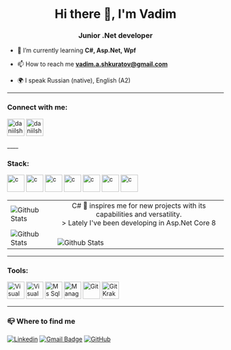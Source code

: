 <h1 align="center">Hi there 👋, I'm Vadim</h1>
<h3 align="center">Junior .Net developer</h3>

- 🌱 I’m currently learning **C#, Asp.Net, Wpf**

- 📫 How to reach me **vadim.a.shkuratov@gmail.com**
  
- 🌍 I speak Russian (native), English (A2)


___

### Connect with me:
<p align="left">
<a href="https://t.me/smerekooo" target="blank"><img align="center" src="https://raw.githubusercontent.com/daniilshat/daniilshat/2d7eafe5250314b3d422c86b35de062e0f1f5178/icons/Telegram.svg" alt="daniilshat" height="40" width="40" /></a>
<a href="https://vk.com/lovebonsticks" target="blank"><img align="center" src="https://raw.githubusercontent.com/daniilshat/daniilshat/2d7eafe5250314b3d422c86b35de062e0f1f5178/icons/vk.svg" alt="daniilshat" height="40" width="40" /></a>
</p>
____

### Stack:
<p align="left"> 
<img src="https://upload.wikimedia.org/wikipedia/commons/b/bd/Logo_C_sharp.svg" alt="c" width="40" height="40"/>
<img src="https://upload.wikimedia.org/wikipedia/commons/thumb/e/ee/.NET_Core_Logo.svg/1024px-.NET_Core_Logo.svg.png" alt="c" width="40" height="40"/>
<img src="https://www.greatstonesoftware.co.uk/storage/product_image/cropped/DevExpress/DevExpress-WPF-20.1.png" alt="c" width="40" height="40"/>
<img src="https://upload.wikimedia.org/wikipedia/commons/3/38/HTML5_Badge.svg" alt="c" width="40" height="40"/>
<img src="https://upload.wikimedia.org/wikipedia/commons/6/62/CSS3_logo.svg" alt="c" width="40" height="40"/>
<img src="https://upload.wikimedia.org/wikipedia/commons/9/99/Unofficial_JavaScript_logo_2.svg" alt="c" width="40" height="40"/>
<img src="https://upload.wikimedia.org/wikipedia/commons/8/81/JQuery_logo_text.svg" alt="c" width="40" height="40"/>
</p>

<table>
  <tr>
    <td>
      <img
        align="left"
        src="https://github-readme-stats.vercel.app/api?username=vadimsmerekooo&theme=dark&hide_border=false&include_all_commits=true"
        alt="Github Stats"
      />
    </td>
    <td align="center">      
        C# 💞 inspires me for new projects with its capabilities and versatility.
        <br>
        > Lately I've been developing in Asp.Net Core 8
    </td>
  </tr>
  <tr>    
    <td>
      <img
        align="left"
        src="https://github-readme-stats.vercel.app/api/top-langs/?username=vadimsmerekooo&theme=dark&hide=Pascal&hide_border=false&include_all_commits=true&count_private=true&layout=donut"
        alt="Github Stats"
      />
    </td>
    <td>
      <br />
      <img
        align="left"
        src="https://github-readme-streak-stats.herokuapp.com/?user=vadimsmerekooo&theme=dark&hide_border=false"
        alt="Github Stats"
      />
    </td>
  </tr>
</table>

___

### Tools:
<p align="left"> 
<img src="https://upload.wikimedia.org/wikipedia/commons/thumb/2/2c/Visual_Studio_Icon_2022.svg/1200px-Visual_Studio_Icon_2022.svg.png" alt="Visual Studio 2022" width="40" height="40"/>
<img src="https://cdn.icon-icons.com/icons2/2107/PNG/512/file_type_vscode_icon_130084.png" alt="Visual Studio Code" width="40" height="40"/>
<img src="https://cdn-icons-png.flaticon.com/512/5968/5968409.png" alt="Ms Sql Server" width="40" height="40"/>
<img src="https://miro.medium.com/v2/1*-hkzF9m5828c-UIaSQNUug.jpeg" alt="Managment Studio" width="40" height="40"/>
<img src="https://upload.wikimedia.org/wikipedia/commons/thumb/3/3f/Git_icon.svg/2048px-Git_icon.svg.png" alt="Git" width="40" height="40"/>
<img src="https://encrypted-tbn0.gstatic.com/images?q=tbn:ANd9GcQkCYNWaWUYxiETkylFppk3qXATJMZJhDb3hDrbFF4ZIA&s" alt="Git Kraken" width="40" height="40"/>
</p>

___

### 📪 Where to find me
[![Linkedin](https://img.shields.io/badge/-LinkedIn-blue?style=flat-square&logo=Linkedin&logoColor=white&link=https://www.linkedin.com/in/vadim-dev/)](https://www.linkedin.com/in/vadim-dev/)
[![Gmail Badge](https://img.shields.io/badge/-Email-006bed?style=flat-square&logo=Gmail&logoColor=white&link=mailto:vadim.a.shkuratov@gmail.com)](mailto:vadim.a.shkuratov@gmail.com)
[![GitHub](https://img.shields.io/github/followers/vadimsmerekooo?label=follow&style=social)](https://github.com/vadimsmerekooo)
